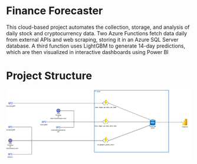 # Finance Forecaster
This cloud-based project automates the collection, storage, and analysis of daily stock and cryptocurrency data. Two Azure Functions fetch data daily from external APIs and web scraping, storing it in an Azure SQL Server database. A third function uses LightGBM to generate 14-day predictions, which are then visualized in interactive dashboards using Power BI


# Project Structure
![Project Structure][project_structure]

[project_structure]: ./project_structure.png
